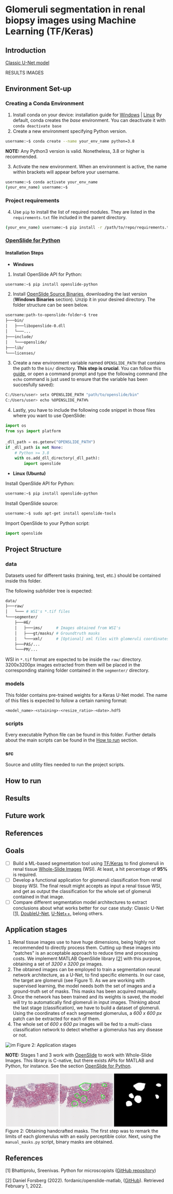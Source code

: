 # Glomeruli segmentation in renal biopsy images using Machine Learning (TF/Keras)

## Introduction

[Classic U-Net model](https://github.com/bnsreenu/python_for_microscopists)

RESULTS IMAGES

## Environment Set-up

### Creating a Conda Environment

1. Install conda on your device: installation guide for
   [Windows](https://docs.conda.io/projects/conda/en/latest/user-guide/install/windows.html) |
   [Linux](https://docs.conda.io/projects/conda/en/latest/user-guide/install/linux.html)
   By default, conda creates the _base_ environment. You can deactivate it with `conda deactivate base`
2. Create a new environment specifying Python version.

```bash
username:~$ conda create --name your_env_name python=3.8
```

**NOTE:** Any Python3 version is valid. Nonetheless, 3.8 or higher is recommended.

3. Activate the new environment. When an environment is active, the name within brackets will appear before your
   username.

```bash
username:~$ conda activate your_env_name 
(your_env_name) username:~$ 
```

### Project requirements

4. Use `pip` to install the list of required modules. They are listed in the `requirements.txt` file included in the
   parent directory.

```bash
(your_env_name) username:~$ pip install -r /path/to/repo/requirements.txt
```

<h3 id="openslide"><a target=_blank href=https://openslide.org/api/python/>OpenSlide for Python</a></h3>

#### Installation Steps

- **Windows**

1. Install OpenSlide API for Python:

```bash
username:~$ pip install openslide-python
```

2. Install [OpenSlide Source Binaries](https://openslide.org/download/), downloading the last version
   (**Windows Binaries** section). Unzip it in your desired directory. The folder structure can be seen below.

```bash
username:path-to-openslide-folder~$ tree 
├───bin/
│   ├───libopenslide-0.dll
│   └───...
├───include/
│   └───openslide/
├───lib/
└───licenses/
```

3. Create a new environment variable named `OPENSLIDE_PATH` that contains the path to the `bin/` directory. **This step
   is crucial**. You can follow this
   [guide](https://docs.oracle.com/en/database/oracle/machine-learning/oml4r/1.5.1/oread/creating-and-modifying-environment-variables-on-windows.html),
   or open a command prompt and type the following command (the `echo` command is just used to ensure that the variable has
   been succesfully saved):

```bash
C:/Users/user> setx OPENSLIDE_PATH "path/to/openslide/bin"
C:/Users/user> echo %OPENSLIDE_PATH%
```

4. Lastly, you have to include the following code snippet in those files where you want to use OpenSlide:

```python
import os
from sys import platform

_dll_path = os.getenv("OPENSLIDE_PATH")  
if _dll_path is not None:
    # Python >= 3.8
    with os.add_dll_directory(_dll_path):
        import openslide
```

- **Linux (Ubuntu)**

Install OpenSlide API for Python:

```bash
username:~$ pip install openslide-python
```

Install OpenSlide source:

```bash
username:~$ sudo apt-get install openslide-tools
```

Import OpenSlide to your Python script:

```python
import openslide
```

## Project Structure

### data

Datasets used for different tasks (training, test, etc.) should be contained inside this folder.

The following subfolder tree is expected:

```bash
data/
├───raw/
│   └─── # WSI's *.tif files  
└───segmenter/
    ├───HE/
    │   ├───ims/      # Images obtained from WSI's
    │   ├───gt/masks/ # Groundtruth masks 
    │   └───xml/      # [Optional] xml files with glomeruli coordinates
    ├───PAS/...
    └───PM/...
```

WSI in `*.tif` format are expected to be inside the `raw/` directory. 3200x3200px images extracted from them will be
placed in the corresponding staining folder contained in the `segmenter/` directory.

### models

This folder contains pre-trained weights for a Keras U-Net model. The name of this files is expected to follow a certain
naming format:

```
<model_name>-<staining>-<resize_ratio>-<date>.hdf5
```

### scripts

Every executable Python file can be found in this folder. Further details about the main scripts can be found in the
[How to run](#how-to-run) section.

### src

Source and utility files needed to run the project scripts.

## How to run

## Results

## Future work

## References

## Goals

- [ ]  Build a ML-based segmentation tool using [TF/Keras](https://www.tensorflow.org/overview) to find
  glomeruli in renal tissue [Whole-Slide Images](https://www.mbfbioscience.com/whole-slide-imaging) (WSI).
  At least,  a hit percentage of **95%** is required.
- [ ]  Develop a functional application for glomeruli classification from renal biopsy WSI. The final result
  might accepts as input a renal tissue WSI, and get as output the classification for the whole set of glomeruli
  contained in that image.
- [ ]  Compare different segmentation model architectures to extract conclusions about what works better for
  our case study: Classic U-Net [[1]](#1), [DoubleU-Net](https://arxiv.org/pdf/2006.04868.pdf), [U-Net++,](https://arxiv.org/pdf/1807.10165.pdf) belong others.

## Application stages

1. Renal tissue images use to have huge dimensions, being highly not recommended to directly process them. Cutting up
   these images into "patches" is an acceptable approach to reduce time and processing costs. We implement MATLAB
   OpenSlide library [[2]](#2) with this purpose, obtaining a set of _3200 x 3200 px_ images.
2. The obtained images can be employed to train a segmentation neural network architecture, as a U-Net, to find specific
   elements. In our case, the target are glomeruli (see Figure 1). As we are working with supervised learning, the model
   needs both the set of images and a ground-truth set of masks. This masks has been acquired manually.
3. Once the network has been trained and its weights is saved, the model will try to automatically find glomeruli in
   input images. Thinking about the last stage (classification), we have to build a dataset of glomeruli. Using the coordinates
   of each segmented glomerulus, a _600 x 600 px_ patch can be extracted for each of them.
4. The whole set of _600 x 600 px_ images will be fed to a multi-class classification network to detect whether a glomerulus
   has any disease or not.

![im](ims/stages.svg)
Figure 2: Application stages

**NOTE:**  Stages 1 and 3 work with [OpenSlide](https://openslide.org/) to work with Whole-Slide Images. This library
is C-native, but there exists APIs for MATLAB and Python, for instance. See the section
[OpenSlide for Python](#openslide-for-python).

![handcrafted](ims/handcrafted.png)
Figure 2: Obtaining handcrafted masks. The first step was to remark the limits of each glomerulus with an easily
perceptible color. Next, using the `manual_masks.py` script, binary masks are obtained.

## References

<a id="ref1">[1]</a>
Bhattiprolu, Sreenivas.
Python for microscopists ([GitHub repository](https://github.com/bnsreenu/python_for_microscopists))

<a id="2">[2]</a>
Daniel Forsberg (2022).
fordanic/openslide-matlab,
([GitHub](https://github.com/fordanic/openslide-matlab)). Retrieved February 1, 2022.
